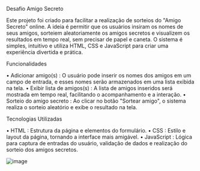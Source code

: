 Desafio Amigo Secreto

Este projeto foi criado para facilitar a realização de sorteios do "Amigo Secreto" online. A ideia é permitir que os usuários insiram os nomes de seus amigos, sorteiem aleatoriamente os amigos secretos e visualizem os resultados em tempo real, sem precisar de papel e caneta. O sistema é simples, intuitivo e utiliza HTML, CSS e JavaScript para criar uma experiência divertida e prática.

Funcionalidades

• Adicionar amigo(s) : O usuário pode inserir os nomes dos amigos em um campo de entrada, e esses nomes serão armazenados em uma lista exibida na tela.
• Exibir lista de amigos(s) : A lista de amigos inseridos será mostrada em tempo real, facilitando o acompanhamento e a interação.
• Sorteio do amigo secreto : Ao clicar no botão "Sortear amigo", o sistema realiza o sorteio aleatório e exibe o resultado na tela.

Tecnologias Utilizadas

• HTML : Estrutura da página e elementos do formulário.
• CSS : Estilo e layout da página, tornando a interface mais amigável.
• JavaScript : Lógica para captura de entradas do usuário, validação de dados e realização do sorteio dos amigos secretos.


![image](https://github.com/user-attachments/assets/f10edb24-1ad2-4293-ab94-2fbc691f6ab0)
